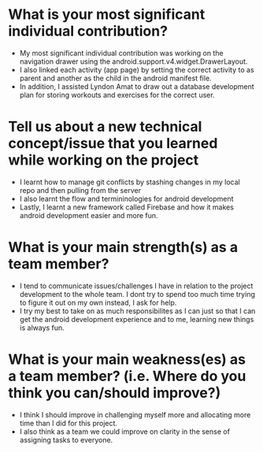 What is your most significant individual contribution?
=======================================================
- My most significant individual contribution was working on the navigation drawer using the android.support.v4.widget.DrawerLayout.
- I also linked each activity (app page) by setting the correct activity to as parent and another as the child in the android manifest file.
- In addition, I assisted Lyndon Amat to draw out a database development plan for storing workouts and exercises for the correct user.

 Tell us about a new technical concept/issue that you learned while working on the project
 =========================================================================================
 - I learnt how to manage git conflicts by stashing changes in my local repo and then pulling from the server
 - I also learnt the flow and termininologies for android development
 - Lastly, I learnt a new framework called Firebase and how it makes android development easier and more fun.
 
 
 What is your main strength(s) as a team member?
 ===============================================
 - I tend to communicate issues/challenges I have in relation to the project development to the whole team. I dont try to spend too much time trying to figure it out on my own instead, I ask for help.
 - I try my best to take on as much responsibilites as I can just so that I can get the android development experience and to me, learning new things is always fun.
 
 
 
 What is your main weakness(es) as a team member? (i.e. Where do you think you can/should improve?)
 ===================================================================================================
- I think I should improve in challenging myself more and allocating more time than I did for this project.
- I also think as a team we could improve on clarity in the sense of assigning tasks to everyone.
